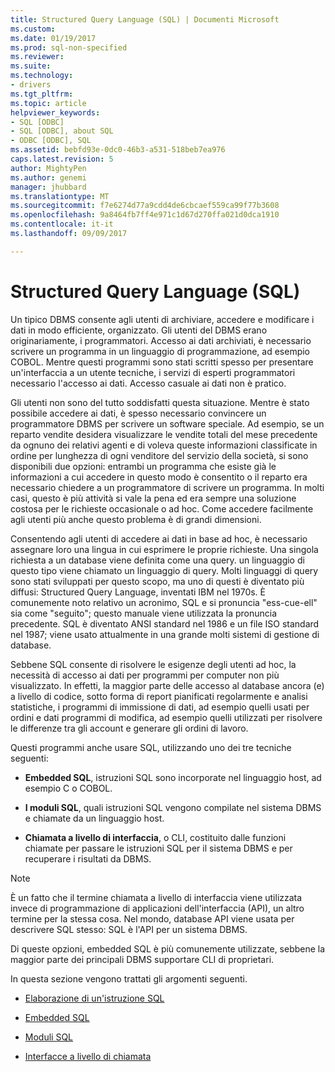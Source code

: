 ```yaml
---
title: Structured Query Language (SQL) | Documenti Microsoft
ms.custom: 
ms.date: 01/19/2017
ms.prod: sql-non-specified
ms.reviewer: 
ms.suite: 
ms.technology:
- drivers
ms.tgt_pltfrm: 
ms.topic: article
helpviewer_keywords:
- SQL [ODBC]
- SQL [ODBC], about SQL
- ODBC [ODBC], SQL
ms.assetid: bebfd93e-0dc0-46b3-a531-518beb7ea976
caps.latest.revision: 5
author: MightyPen
ms.author: genemi
manager: jhubbard
ms.translationtype: MT
ms.sourcegitcommit: f7e6274d77a9cdd4de6cbcaef559ca99f77b3608
ms.openlocfilehash: 9a8464fb7ff4e971c1d67d270ffa021d0dca1910
ms.contentlocale: it-it
ms.lasthandoff: 09/09/2017

---
```

# <a name="structured-query-language-sql"></a>Structured Query Language (SQL)
Un tipico DBMS consente agli utenti di archiviare, accedere e modificare i dati in modo efficiente, organizzato. Gli utenti del DBMS erano originariamente, i programmatori. Accesso ai dati archiviati, è necessario scrivere un programma in un linguaggio di programmazione, ad esempio COBOL. Mentre questi programmi sono stati scritti spesso per presentare un'interfaccia a un utente tecniche, i servizi di esperti programmatori necessario l'accesso ai dati. Accesso casuale ai dati non è pratico.  
  
 Gli utenti non sono del tutto soddisfatti questa situazione. Mentre è stato possibile accedere ai dati, è spesso necessario convincere un programmatore DBMS per scrivere un software speciale. Ad esempio, se un reparto vendite desidera visualizzare le vendite totali del mese precedente da ognuno dei relativi agenti e di voleva queste informazioni classificate in ordine per lunghezza di ogni venditore del servizio della società, si sono disponibili due opzioni: entrambi un programma che esiste già le informazioni a cui accedere in questo modo è consentito o il reparto era necessario chiedere a un programmatore di scrivere un programma. In molti casi, questo è più attività si vale la pena ed era sempre una soluzione costosa per le richieste occasionale o ad hoc. Come accedere facilmente agli utenti più anche questo problema è di grandi dimensioni.  
  
 Consentendo agli utenti di accedere ai dati in base ad hoc, è necessario assegnare loro una lingua in cui esprimere le proprie richieste. Una singola richiesta a un database viene definita come una query. un linguaggio di questo tipo viene chiamato un linguaggio di query. Molti linguaggi di query sono stati sviluppati per questo scopo, ma uno di questi è diventato più diffusi: Structured Query Language, inventati IBM nel 1970s. È comunemente noto relativo un acronimo, SQL e si pronuncia "ess-cue-ell" sia come "seguito"; questo manuale viene utilizzata la pronuncia precedente. SQL è diventato ANSI standard nel 1986 e un file ISO standard nel 1987; viene usato attualmente in una grande molti sistemi di gestione di database.  
  
 Sebbene SQL consente di risolvere le esigenze degli utenti ad hoc, la necessità di accesso ai dati per programmi per computer non più visualizzato. In effetti, la maggior parte delle accesso al database ancora (e) a livello di codice, sotto forma di report pianificati regolarmente e analisi statistiche, i programmi di immissione di dati, ad esempio quelli usati per ordini e dati programmi di modifica, ad esempio quelli utilizzati per risolvere le differenze tra gli account e generare gli ordini di lavoro.  
  
 Questi programmi anche usare SQL, utilizzando uno dei tre tecniche seguenti:  
  
-   **Embedded SQL**, istruzioni SQL sono incorporate nel linguaggio host, ad esempio C o COBOL.  
  
-   **I moduli SQL**, quali istruzioni SQL vengono compilate nel sistema DBMS e chiamate da un linguaggio host.  
  
-   **Chiamata a livello di interfaccia**, o CLI, costituito dalle funzioni chiamate per passare le istruzioni SQL per il sistema DBMS e per recuperare i risultati da DBMS.  
  
> [!NOTE]  
>  È un fatto che il termine chiamata a livello di interfaccia viene utilizzata invece di programmazione di applicazioni dell'interfaccia (API), un altro termine per la stessa cosa. Nel mondo, database API viene usata per descrivere SQL stesso: SQL è l'API per un sistema DBMS.  
  
 Di queste opzioni, embedded SQL è più comunemente utilizzate, sebbene la maggior parte dei principali DBMS supportare CLI di proprietari.  
  
 In questa sezione vengono trattati gli argomenti seguenti.  
  
-   [Elaborazione di un'istruzione SQL](../../odbc/reference/processing-a-sql-statement.md)  
  
-   [Embedded SQL](../../odbc/reference/embedded-sql.md)  
  
-   [Moduli SQL](../../odbc/reference/sql-modules.md)  
  
-   [Interfacce a livello di chiamata](../../odbc/reference/call-level-interfaces.md)
